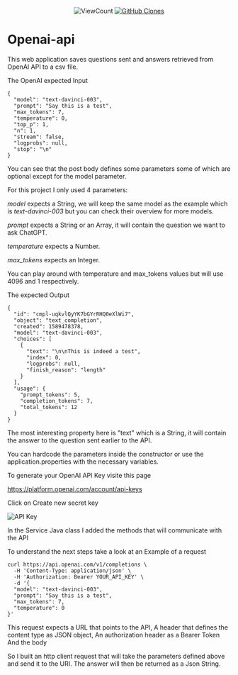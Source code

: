 <p align="center">
    <img alt="ViewCount" src="https://views.whatilearened.today/views/leriaetnasta/Openai-api.svg">
    <a href='https://github.com/leriaetnasta/Openai-api'><img alt='GitHub Clones' src='https://img.shields.io/badge/dynamic/json?color=success&label=Clone&query=count&url=https://gist.githubusercontent.com/MShawon/cf89f3274d06170b8a4973039aa6220a/raw/clone.json&logo=github'></a>
</p>

# Openai-api
This web application saves questions sent and answers retrieved from OpenAI API to a csv file.




The OpenAI expected Input

```
{
  "model": "text-davinci-003",
  "prompt": "Say this is a test",
  "max_tokens": 7,
  "temperature": 0,
  "top_p": 1,
  "n": 1,
  "stream": false,
  "logprobs": null,
  "stop": "\n"
}
```

You can see that the post body defines some parameters some of which are optional except for the model parameter.

For this project I only used 4 parameters:

_model_ expects a String, we will keep the same model as the example which is _text-davinci-003_ but you can check their overview for more models.

_prompt_ expects a String or an Array, it will contain the question we want to ask ChatGPT.

_temperature_ expects a Number.

_max_tokens_ expects an Integer. 

You can play around with temperature and max_tokens values but will use 4096 and 1 respectively.

The expected Output 

```
{
  "id": "cmpl-uqkvlQyYK7bGYrRHQ0eXlWi7",
  "object": "text_completion",
  "created": 1589478378,
  "model": "text-davinci-003",
  "choices": [
    {
      "text": "\n\nThis is indeed a test",
      "index": 0,
      "logprobs": null,
      "finish_reason": "length"
    }
  ],
  "usage": {
    "prompt_tokens": 5,
    "completion_tokens": 7,
    "total_tokens": 12
  }
}

```
The most interesting property here is "text" which is a String, it will contain the answer to the question sent earlier to the API.



You can hardcode the parameters inside the constructor or use the application.properties with the necessary variables.

To generate your OpenAI API Key visite this page

https://platform.openai.com/account/api-keys

Click on Create new secret key

![API Key](https://dev-to-uploads.s3.amazonaws.com/uploads/articles/ae1ip2jjgpots7f3rz8m.png)

In the Service Java class I added the methods that will communicate with the API

To understand the next steps take a look at an Example of a request 

```
curl https://api.openai.com/v1/completions \
  -H 'Content-Type: application/json' \
  -H 'Authorization: Bearer YOUR_API_KEY' \
  -d '{
  "model": "text-davinci-003",
  "prompt": "Say this is a test",
  "max_tokens": 7,
  "temperature": 0
}'

```

This request expects a URL that points to the API,
A header that defines the content type as JSON object,
An authorization header as a Bearer Token
And the body 
 
So I built an http client request that will take the parameters defined above and send it to the URI. The answer will then be returned as a Json String.


